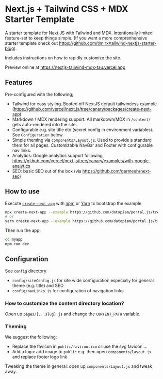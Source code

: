# Next.js + Tailwind CSS + MDX Starter Template

A starter template for Next.JS with Tailwind and MDX. Intentionally limited feature-set to keep things simple. (If you want a more comprenhensive starter template check out https://github.com/timlrx/tailwind-nextjs-starter-blog).

Includes instructions on how to rapidly customize the site.

Preview online at https://nextjs-tailwind-mdx-tau.vercel.app

## Features

Pre-configured with the following;

* Tailwind for easy styling. Booted off NextJS default tailwindcss example (https://github.com/vercel/next.js/tree/canary/packages/create-next-app)
* Markdown / MDX rendering support. All markdown/MDX in `/content/` gets auto-rendered into the site.
* Configurable e.g. site title etc (secret config in environment variables). See `Configuration` below.
* Simple theming via `components/Layout.js`. Used to provide a standard them for all pages. Customizable NavBar and Footer with configurable nav links.
* Analytics: Google analytics support following https://github.com/vercel/next.js/tree/canary/examples/with-google-analytics
* SEO: basic SEO out of the box (via https://github.com/garmeeh/next-seo)

## How to use

Execute [`create-next-app`](https://github.com/vercel/next.js/tree/canary/packages/create-next-app) with [npm](https://docs.npmjs.com/cli/init) or [Yarn](https://yarnpkg.com/lang/en/docs/cli/create/) to bootstrap the example:

```bash
npx create-next-app --example https://github.com/datopian/portal.js/tree/main/examples/nextjs-tailwind-mdx
# or
yarn create-next-app --example https://github.com/datopian/portal.js/tree/main/examples/nextjs-tailwind-mdx
```

Then run the app:

```bash
cd myapp
npm run dev
```

## Configuration

See `config` directory:

* `config/siteConfig.js` for site wide configuration especially for general theme (e.g. title) and SEO
* `config/navLinks.js` for configuration of navigation links

### How to customize the content directory location?

Open up `pages/[...slug].js` and change the `CONTENT_PATH` variable.

### Theming

We suggest the following:

* Replace the favicon in `public/favicon.ico` or use the svg favicon ...
* Add a logo: add image to `public` e.g. then open `components/layout.js` and replace footer logo link

Tweaking the theme in general: open up `components/Layout.js` and tweak away.


